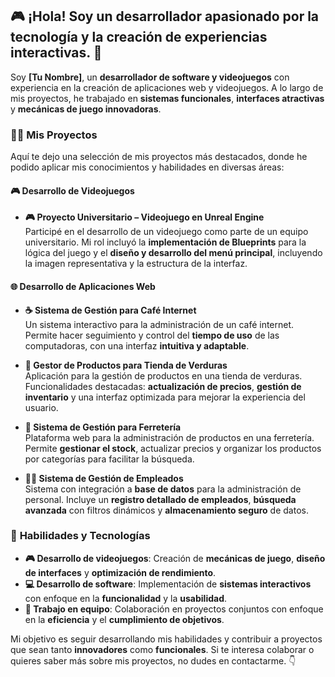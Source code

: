 ## 🎮 ¡Hola! Soy un desarrollador apasionado por la tecnología y la creación de experiencias interactivas. 🚀  

Soy **[Tu Nombre]**, un **desarrollador de software y videojuegos** con experiencia en la creación de aplicaciones web y videojuegos. A lo largo de mis proyectos, he trabajado en **sistemas funcionales**, **interfaces atractivas** y **mecánicas de juego innovadoras**.  

### 🧑‍💻 **Mis Proyectos**  
Aquí te dejo una selección de mis proyectos más destacados, donde he podido aplicar mis conocimientos y habilidades en diversas áreas:

#### 🎮 **Desarrollo de Videojuegos**  
- **🎮 Proyecto Universitario – Videojuego en Unreal Engine**  
  Participé en el desarrollo de un videojuego como parte de un equipo universitario. Mi rol incluyó la **implementación de Blueprints** para la lógica del juego y el **diseño y desarrollo del menú principal**, incluyendo la imagen representativa y la estructura de la interfaz.  

#### 🌐 **Desarrollo de Aplicaciones Web**  
- **☕ Sistema de Gestión para Café Internet**  
  Un sistema interactivo para la administración de un café internet. Permite hacer seguimiento y control del **tiempo de uso** de las computadoras, con una interfaz **intuitiva y adaptable**.  

- **🥦 Gestor de Productos para Tienda de Verduras**  
  Aplicación para la gestión de productos en una tienda de verduras. Funcionalidades destacadas: **actualización de precios**, **gestión de inventario** y una interfaz optimizada para mejorar la experiencia del usuario.  

- **🔨 Sistema de Gestión para Ferretería**  
  Plataforma web para la administración de productos en una ferretería. Permite **gestionar el stock**, actualizar precios y organizar los productos por categorías para facilitar la búsqueda.  

- **👨‍💼 Sistema de Gestión de Empleados**  
  Sistema con integración a **base de datos** para la administración de personal. Incluye un **registro detallado de empleados**, **búsqueda avanzada** con filtros dinámicos y **almacenamiento seguro** de datos.  

### 🚀 **Habilidades y Tecnologías**  
- **🎮 Desarrollo de videojuegos**: Creación de **mecánicas de juego**, **diseño de interfaces** y **optimización de rendimiento**.  
- **💻 Desarrollo de software**: Implementación de **sistemas interactivos** con enfoque en la **funcionalidad** y la **usabilidad**.  
- **🤝 Trabajo en equipo**: Colaboración en proyectos conjuntos con enfoque en la **eficiencia** y el **cumplimiento de objetivos**.  

Mi objetivo es seguir desarrollando mis habilidades y contribuir a proyectos que sean tanto **innovadores** como **funcionales**. Si te interesa colaborar o quieres saber más sobre mis proyectos, no dudes en contactarme. 👇  
